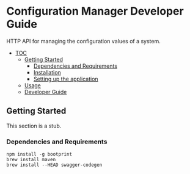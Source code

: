 # Configuration Manager Developer Guide

HTTP API for managing the configuration values of a system.

* [TOC](#TOC)
    - [Getting Started](#getting-started)
        - [Dependencies and Requirements](#dependencies-and-requirements)
        - [Installation](#Installation)
        - [Setting up the application](#setting-up-the-application)
    - [Usage](#usage)
    - [Developer Guide](#developer-guide)
## Getting Started

This section is a stub.

### Dependencies and Requirements 

```
npm install -g bootprint
brew install maven
brew install --HEAD swagger-codegen
```
